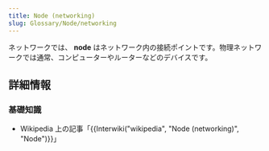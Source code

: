 ```yaml
---
title: Node (networking)
slug: Glossary/Node/networking
---
```

ネットワークでは、 **node** はネットワーク内の接続ポイントです。物理ネットワークでは通常、コンピューターやルーターなどのデバイスです。

## 詳細情報

### 基礎知識

- Wikipedia 上の記事「{{Interwiki("wikipedia", "Node (networking)", "Node")}}」
